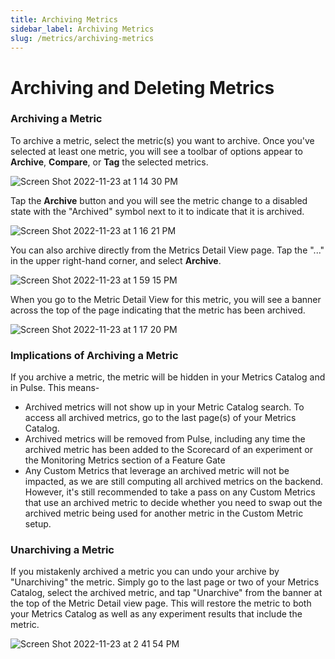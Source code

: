```yaml
---
title: Archiving Metrics
sidebar_label: Archiving Metrics
slug: /metrics/archiving-metrics
---
```


# Archiving and Deleting Metrics 

### Archiving a Metric 
To archive a metric, select the metric(s) you want to archive. Once you've selected at least one metric, you will see a toolbar of options appear to **Archive**, **Compare**, or **Tag** the selected metrics. 

![Screen Shot 2022-11-23 at 1 14 30 PM](https://user-images.githubusercontent.com/101903926/203647259-64d0d903-8ad8-46df-a738-204ff7b89641.png)

Tap the **Archive** button and you will see the metric change to a disabled state with the "Archived" symbol next to it to indicate that it is archived.

![Screen Shot 2022-11-23 at 1 16 21 PM](https://user-images.githubusercontent.com/101903926/203647513-937c9a2e-d5cc-4179-9398-d839831c3292.png)

You can also archive directly from the Metrics Detail View page. Tap the "..." in the upper right-hand corner, and select **Archive**. 

![Screen Shot 2022-11-23 at 1 59 15 PM](https://user-images.githubusercontent.com/101903926/203653065-00134f24-a3a4-49ab-8d84-f52d71b861cf.png)

When you go to the Metric Detail View for this metric, you will see a banner across the top of the page indicating that the metric has been archived. 

![Screen Shot 2022-11-23 at 1 17 20 PM](https://user-images.githubusercontent.com/101903926/203647646-4453bdd2-78a4-41c1-bb46-3680ac6a491d.png)

### Implications of Archiving a Metric 
If you archive a metric, the metric will be hidden in your Metrics Catalog and in Pulse. This means- 

- Archived metrics will not show up in your Metric Catalog search. To access all archived metrics, go to the last page(s) of your Metrics Catalog. 
- Archived metrics will be removed from Pulse, including any time the archived metric has been added to the Scorecard of an experiment or the Monitoring Metrics section of a Feature Gate 
- Any Custom Metrics that leverage an archived metric will not be impacted, as we are still computing all archived metrics on the backend. However, it's still recommended to take a pass on any Custom Metrics that use an archived metric to decide whether you need to swap out the archived metric being used for another metric in the Custom Metric setup. 


### Unarchiving a Metric
If you mistakenly archived a metric you can undo your archive by "Unarchiving" the metric. Simply go to the last page or two of your Metrics Catalog, select the archived metric, and tap "Unarchive" from the banner at the top of the Metric Detail view page. This will restore the  metric to both your Metrics Catalog as well as any experiment results that include the metric. 

![Screen Shot 2022-11-23 at 2 41 54 PM](https://user-images.githubusercontent.com/101903926/203658136-2e672906-8122-4c99-a985-970e9b60317c.png)


